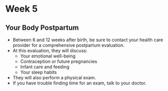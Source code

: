 # Week 5
## Your Body Postpartum
- Between 6 and 12 weeks after birth, be sure to contact your health care provider for a comprehensive postpartum evaluation.
- At this evaluation, they will discuss:
    - Your emotional well-being
    - Contraception or future pregnancies
    - Infant care and feeding
    - Your sleep habits
- They will also perform a physical exam.
- If you have trouble finding time for an exam, talk to your doctor.
